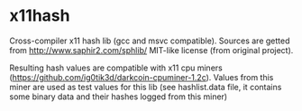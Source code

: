 # x11hash
Cross-compiler x11 hash lib (gcc and msvc compatible). Sources are getted from http://www.saphir2.com/sphlib/
MIT-like license (from original project). 

Resulting hash values are compatible with x11 cpu miners (https://github.com/ig0tik3d/darkcoin-cpuminer-1.2c). 
Values from this miner are used as test values for this lib (see hashlist.data file, it contains some binary 
data and their hashes logged from this miner)
